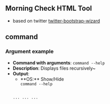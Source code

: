 Morning Check HTML Tool
---------------------------
* based on twitter [twitter-bootstrap-wizard](https://github.com/VinceG/twitter-bootstrap-wizard)




## command
### Argument example
 * **Command with arguments**: `command --help`
 * **Description**: Displays files recursively~
 * **Output**:
   * <div class="slide" style="cursor: pointer;"> **OS:** Show/Hide</div><div class="view"><code>command --help
    ...
    ...
    ...
    </code></div>

